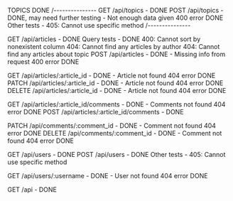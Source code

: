 TOPICS DONE
/---------------
GET /api/topics       - DONE
POST /api/topics      - DONE, may need further testing
                            - Not enough data given 400 error DONE
        Other tests -
        405: Cannot use specific method
/---------------


GET /api/articles     - DONE
    Query tests - DONE
        400: Cannot sort by nonexistent column
        404: Cannot find any articles by author
        404: Cannot find any articles about topic
POST /api/articles    - DONE - Missing info from request 400 error DONE

GET /api/articles/:article_id   - DONE - Article not found 404 error DONE
PATCH /api/articles/:article_id - DONE - Article not found 404 error DONE
DELETE /api/articles/:article_id    - DONE - Article not found 404 error DONE

GET /api/articles/:article_id/comments - DONE - Comments not found 404 error DONE
POST /api/articles/:article_id/comments - DONE

PATCH /api/comments/:comment_id - DONE - Comment not found 404 error DONE
DELETE /api/comments/:comment_id - DONE - Comment not found 404 error DONE

GET /api/users          - DONE
POST /api/users         - DONE
        Other tests - 
        405: Cannot use specific method

GET /api/users/:username - DONE - User not found 404 error DONE

GET /api                - DONE